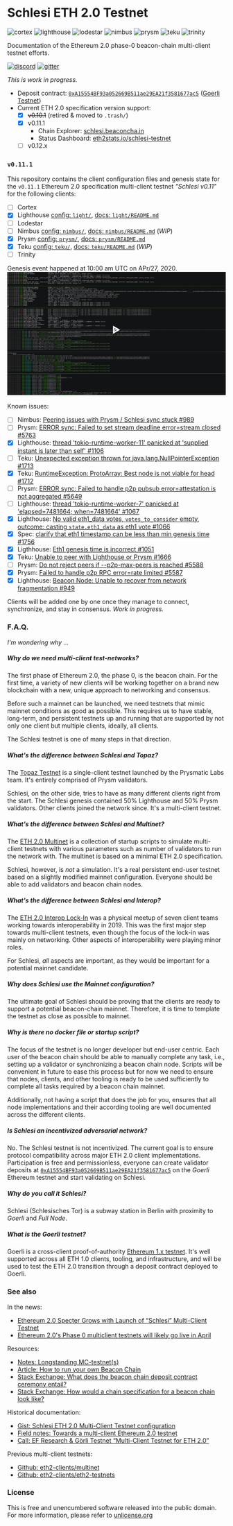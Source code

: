 # Schlesi ETH 2.0 Testnet 
![cortex](https://img.shields.io/badge/cortex-n%2Fa-inactive)
![lighthouse](https://img.shields.io/badge/lighthouse-active-success)
![lodestar](https://img.shields.io/badge/lodestar-n%2Fa-inactive)
![nimbus](https://img.shields.io/badge/nimbus-in--progress-yellow)
![prysm](https://img.shields.io/badge/prysm-active-success)
![teku](https://img.shields.io/badge/teku-synced-green)
![trinity](https://img.shields.io/badge/trinity-n%2Fa-inactive)

Documentation of the Ethereum 2.0 phase-0 beacon-chain multi-client testnet efforts.

[![discord](https://img.shields.io/badge/discord-eth2%23schlesi-9cf)](https://discord.gg/P5TRzdb)
[![gitter](https://img.shields.io/badge/gitter-goerli%2Fschlesi-f6b)](https://gitter.im/goerli/schlesi)

_This is work in progress._
- Deposit contract: [`0xA15554BF93a052669B511ae29EA21f3581677ac5`](https://goerli.etherscan.io/address/0xA15554BF93a052669B511ae29EA21f3581677ac5) ([Goerli Testnet](https://github.com/goerli/testnet))
- Current ETH 2.0 specification version support:
  - [x] ~~v0.10.1~~ (retired & moved to `.trash/`)
  - [x] v0.11.1 
      - Chain Explorer: [schlesi.beaconcha.in](https://schlesi.beaconcha.in/)
      - Status Dashboard: [eth2stats.io/schlesi-testnet](https://eth2stats.io/schlesi-testnet)
  - [ ] v0.12.x

### `v0.11.1`
This repository contains the client configuration files and genesis state for the `v0.11.1` Ethereum 2.0 specification multi-client testnet _"Schlesi v0.11"_ for the following clients:
- [ ] Cortex
- [x] Lighthouse [config: `light/`](light/), [docs: `light/README.md`](light/README.md)
- [ ] Lodestar
- [ ] Nimbus [config: `nimbus/`](nimbus/), [docs: `nimbus/README.md`](nimbus/README.md) (_WIP_)
- [x] Prysm [config: `prysm/`](prysm/), [docs: `prysm/README.md`](prysm/README.md)
- [x] Teku [config: `teku/`](teku/), [docs: `teku/README.md`](teku/README.md) (_WIP_)
- [ ] Trinity

Genesis event happened at 10:00 am UTC on APr/27, 2020.
[![Genesis Recording](.res/genesis-v011.png)](https://asciinema.org/a/324317)

Known issues:
- [ ] Nimbus: [Peering issues with Prysm / Schlesi sync stuck #989](https://github.com/status-im/nim-beacon-chain/issues/989)
- [ ] Prysm: [ERROR sync: Failed to set stream deadline error=stream closed #5763](https://github.com/prysmaticlabs/prysm/issues/5763)
- [x] Lighthouse: [thread 'tokio-runtime-worker-11' panicked at 'supplied instant is later than self' #1106](https://github.com/sigp/lighthouse/issues/1106)
- [ ] Teku: [Unexpected exception thrown for java.lang.NullPointerException #1713](https://github.com/PegaSysEng/teku/issues/1713)
- [x] Teku: [RuntimeException: ProtoArray: Best node is not viable for head #1712](https://github.com/PegaSysEng/teku/issues/1712)
- [ ] Prysm: [ERROR sync: Failed to handle p2p pubsub error=attestation is not aggregated #5649](https://github.com/prysmaticlabs/prysm/issues/5649)
- [ ] Lighthouse: [thread 'tokio-runtime-worker-7' panicked at 'elapsed=7481664; when=7481664' #1067](https://github.com/sigp/lighthouse/issues/1067)
- [x] Lighthouse: [No valid eth1_data votes, `votes_to_consider` empty, outcome: casting `state.eth1_data` as eth1 vote #1066](https://github.com/sigp/lighthouse/issues/1066)
- [x] Spec: [clarify that eth1 timestamp can be less than min genesis time #1756](https://github.com/ethereum/eth2.0-specs/pull/1756)
- [x] Ligthhouse: [Eth1 genesis time is incorrect #1051](https://github.com/sigp/lighthouse/issues/1051)
- [x] Teku: [Unable to peer with Lighthouse or Prysm #1666](https://github.com/PegaSysEng/teku/issues/1666)
- [ ] Prysm: [Do not reject peers if --p2p-max-peers is reached #5588](https://github.com/prysmaticlabs/prysm/issues/5588)
- [x] Prysm: [Failed to handle p2p RPC error=rate limited #5587](https://github.com/prysmaticlabs/prysm/issues/5587)
- [x] Lighthouse: [Beacon Node: Unable to recover from network fragmentation #949](https://github.com/sigp/lighthouse/issues/949)

Clients will be added one by one once they manage to connect, synchronize, and stay in consensus. _Work in progress._

### F.A.Q.
_I'm wondering why ..._

##### Why do we need multi-client test-networks?
The first phase of Ethereum 2.0, the phase 0, is the beacon chain. For the first time, a variety of new clients will be working together on a brand new blockchain with a new, unique approach to networking and consensus.

Before such a mainnet can be launched, we need testnets that mimic mainnet conditions as good as possible. This requires us to have stable, long-term, and persistent testnets up and running that are supported by not only one client but multiple clients, ideally, all clients.

The Schlesi testnet is one of many steps in that direction.

##### What's the difference between Schlesi and _Topaz_?
The [Topaz Testnet](https://medium.com/prysmatic-labs/introducing-topaz-testnet-8e8a4e00a700) is a single-client testnet launched by the Prysmatic Labs team. It's entirely comprised of Prysm validators.

Schlesi, on the other side, tries to have as many different clients right from the start. The Schlesi genesis contained 50% Lighthouse and 50% Prysm validators. Other clients joined the network since. It's a multi-client testnet.

##### What's the difference between Schlesi and _Multinet_?
The [ETH 2.0 Multinet](https://github.com/eth2-clients/multinet) is a collection of startup scripts to simulate multi-client testnets with various parameters such as number of validators to run the network with. The multinet is based on a minimal ETH 2.0 specification.

Schlesi, however, is _not_ a simulation. It's a real persistent end-user testnet based on a slightly modified mainnet configuration. Everyone should be able to add validators and beacon chain nodes.

##### What's the difference between Schlesi and _Interop_?
The [ETH 2.0 Interop Lock-In](https://blog.ethereum.org/2019/09/19/eth2-interop-in-review/) was a physical meetup of seven client teams working towards interoperability in 2019. This was the first major step towards multi-client testnets, even though the focus of the lock-in was mainly on networking. Other aspects of interoperability were playing minor roles.

For Schlesi, _all_ aspects are important, as they would be important for a potential mainnet candidate.

##### Why does Schlesi use the _Mainnet_ configuration?
The ultimate goal of Schlesi should be proving that the clients are ready to support a potential beacon-chain mainnet. Therefore, it is time to template the testnet as close as possible to mainnet.

##### Why is there no docker file or startup script?
The focus of the testnet is no longer developer but end-user centric. Each user of the beacon chain should be able to manually complete any task, i.e., setting up a validator or synchronizing a beacon chain node. Scripts will be convenient in future to ease this process but for now we need to ensure that nodes, clients, and other tooling is ready to be used sufficiently to complete all tasks required by a beacon chain mainnet.

Additionally, not having a script that does the job for you, ensures that all node implementations and their according tooling are well documented across the different clients.

##### Is _Schlesi_ an incentivized adversarial network?
No. The Schlesi testnet is not incentivized. The current goal is to ensure protocol compatibility across major ETH 2.0 client implementations. Participation is free and permissionless, everyone can create validator deposits at [`0xA15554BF93a052669B511ae29EA21f3581677ac5`](https://goerli.etherscan.io/address/0xA15554BF93a052669B511ae29EA21f3581677ac5) on the _Goerli_ Ethereum testnet and start validating on Schlesi.

##### Why do you call it _Schlesi_?
Schlesi (Schlesisches Tor) is a subway station in Berlin with proximity to _Goerli_ and _Full Node_.

##### What is the _Goerli_ testnet?
Goerli is a cross-client proof-of-authority [Ethereum 1.x testnet](https://github.com/goerli/testnet). It's well supported across all ETH 1.0 clients, tooling, and infrastructure, and will be used to test the ETH 2.0 transition through a deposit contract deployed to Goerli.

### See also
In the news:
- [Ethereum 2.0 Specter Grows with Launch of “Schlesi” Multi-Client Testnet](https://blockonomi.com/ethereum-2-launch-schlesi-multi-client-testnet/)
- [Ethereum 2.0's Phase 0 multiclient testnets will likely go live in April](https://www.theblockcrypto.com/post/60292/ethereum-2-0s-phase-0-multiclient-testnets-will-likely-go-live-in-april-predicts-buterin)

Resources:
- [Notes: Longstanding MC-testnet(s)](https://notes.ethereum.org/DLu2WPtDSMOeNlnBth03Dw)
- [Article: How to run your own Beacon Chain](https://dev.to/q9/how-to-run-your-own-beacon-chain-e70)
- [Stack Exchange: What does the beacon chain deposit contract ceremony entail?](https://ethereum.stackexchange.com/questions/80258/what-does-the-beacon-chain-deposit-contract-ceremony-entail)
- [Stack Exchange: How would a chain specification for a beacon chain look like?](https://ethereum.stackexchange.com/questions/80264/how-would-a-chain-specification-for-a-beacon-chain-look-like)

Historical documentation:
- [Gist: Schlesi ETH 2.0 Multi-Client Testnet configuration](https://gist.github.com/q9f/d6eea3ea3356e41bde81864143284ce9)
- [Field notes: Towards a multi-client Ethereum 2.0 testnet](https://hackmd.io/GIwaFeGaQn6q7VYb_n94LA)
- [Call: EF Research & Görli Testnet “Multi-Client Testnet for ETH 2.0”](https://hackmd.io/Nx204wkTSgeGB0UzNXhz9g)

Previous multi-client testnets:
- [Github: eth2-clients/multinet](https://github.com/eth2-clients/multinet)
- [Github: eth2-clients/eth2-testnets](https://github.com/eth2-clients/eth2-testnets)

### License
This is free and unencumbered software released into the public domain. For more information, please refer to [unlicense.org](https://unlicense.org)
